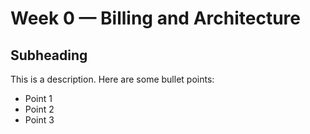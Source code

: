 # Week 0 — Billing and Architecture

## Subheading

This is a description. Here are some bullet points:

- Point 1
- Point 2
- Point 3
